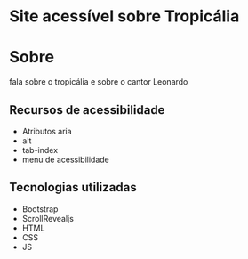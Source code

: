 # Site acessível sobre Tropicália
# Sobre
fala sobre o tropicália e sobre o cantor Leonardo
## Recursos de acessibilidade
- Atributos aria
- alt
- tab-index
- menu de acessibilidade
## Tecnologias utilizadas
- Bootstrap
- ScrollRevealjs
- HTML
- CSS
- JS